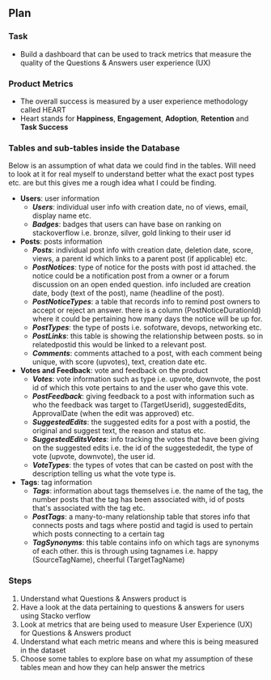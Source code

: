 ## Plan

### Task
* Build a dashboard that can be used to track metrics that measure the quality of the Questions & Answers user experience (UX)

### Product Metrics
* The overall success is measured by a user experience methodology called HEART
* Heart stands for **Happiness**, **Engagement**, **Adoption**, **Retention** and **Task Success**

### Tables and sub-tables inside the Database
Below is an assumption of what data we could find in the tables. Will need to look at it for real myself to understand better what the exact post types etc. are but this gives me a rough idea what I could be finding.
* **Users**: user information
    * ***Users***: individual user info with creation date, no of views, email, display name etc.
    * ***Badges***: badges that users can have base on ranking on stackoverflow i.e. bronze, silver, gold linking to their user id
* **Posts**: posts information 
    * ***Posts***: individual post info with creation date, deletion date, score, views, a parent id which links to a parent post (if applicable) etc.
    * ***PostNotices***: type of notice for the posts with post id attached. the notice could be a notification post from a owner or a forum discussion on an open ended question. info included are creation date, body (text of the post), name (headline of the post).
    * ***PostNoticeTypes***: a table that records info to remind post owners to accept or reject an answer. there is a column (PostNoticeDurationId) where it could be pertaining how many days the notice will be up for.
    * ***PostTypes***: the type of posts i.e. sofotware, devops, networking etc. 
    * ***PostLinks***: this table is showing the relationship between posts. so in relatedpostid this would be linked to a relevant post. 
    * ***Comments***: comments attached to a post, with each comment being unique, with score (upvotes), text, creation date etc.
* **Votes and Feedback**: vote and feedback on the product
    * ***Votes***: vote information such as type i.e. upvote, downvote, the post id of which this vote pertains to and the user who gave this vote.
    * ***PostFeedback***: giving feedback to a post with information such as who the feedback was target to (TargetUserid), suggestedEdits, ApprovalDate (when the edit was approved) etc.
    * ***SuggestedEdits***: the suggested edits for a post with a postid, the original and suggest text, the reason and status etc.
    * ***SuggestedEditsVotes***: info tracking the votes that have been giving on the suggested edits i.e. the id of the suggestededit, the type of vote (upvote, downvote), the user id.
    * ***VoteTypes***: the types of votes that can be casted on post with the description telling us what the vote type is.
* **Tags**: tag information
    * ***Tags***: information about tags themselves i.e. the name of the tag, the number posts that the tag has been associated with, id of posts that's associated with the tag etc.
    * ***PostTags***: a many-to-many relationship table that stores info that connects posts and tags where postid and tagid is used to pertain which posts connecting to a certain tag
    * ***TagSynonyms***: this table contains info on which tags are synonyms of each other. this is through using tagnames i.e. happy (SourceTagName), cheerful (TargetTagName)

### Steps
1. Understand what Questions & Answers product is
2. Have a look at the data pertaining to questions & answers for users using Stacko verflow
3. Look at metrics that are being used to measure User Experience (UX) for Questions & Answers product
4. Understand what each metric means and where this is being measured in the dataset
5. Choose some tables to explore base on what my assumption of these tables mean and how they can help answer the metrics 




